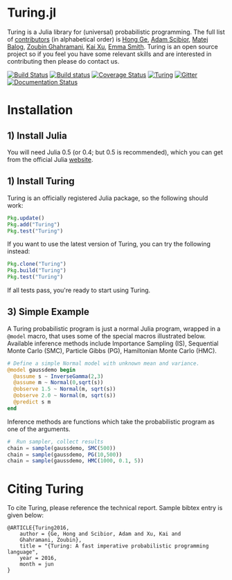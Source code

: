 # Turing.jl

Turing is a Julia library for (universal) probabilistic programming.
The full list of [contributors](https://github.com/yebai/Turing.jl/graphs/contributors) (in alphabetical order) is [Hong Ge](http://mlg.eng.cam.ac.uk/hong/), [Adam Scibior](http://mlg.eng.cam.ac.uk/?portfolio=adam-scibior), [Matej Balog](http://mlg.eng.cam.ac.uk/?portfolio=matej-balog), [Zoubin Ghahramani](http://mlg.eng.cam.ac.uk/zoubin/), [Kai Xu](http://mlg.eng.cam.ac.uk/?portfolio=kai-xu), [Emma Smith](https://github.com/evsmithx). Turing is an open source project so if you feel you have some relevant skills and are interested in contributing then please do contact us.

[![Build Status](https://travis-ci.org/yebai/Turing.jl.svg?branch=master)](https://travis-ci.org/yebai/Turing.jl)
[![Build status](https://ci.appveyor.com/api/projects/status/fvgi21998e1tfx0d/branch/master?svg=true)](https://ci.appveyor.com/project/yebai/turing-jl/branch/master)
[![Coverage Status](https://coveralls.io/repos/github/yebai/Turing.jl/badge.svg?branch=master)](https://coveralls.io/github/yebai/Turing.jl?branch=master)
[![Turing](http://pkg.julialang.org/badges/Turing_0.4.svg)](http://pkg.julialang.org/?pkg=Turing)
[![Gitter](https://badges.gitter.im/gitterHQ/gitter.svg)](https://gitter.im/Turing-jl/Lobby?utm_source=badge&utm_medium=badge&utm_campaign=pr-badge)
[![Documentation Status](https://readthedocs.org/projects/turingjl/badge/?version=latest)](http://turingjl.readthedocs.io/?badge=latest)

# Installation

## 1) Install Julia

You will need Julia 0.5 (or 0.4; but 0.5 is recommended), which you can get from the official Julia [website](http://julialang.org/downloads/).

## 1) Install Turing

Turing is an officially registered Julia package, so the following should work:

```julia
Pkg.update()
Pkg.add("Turing")
Pkg.test("Turing")
```

If you want to use the latest version of Turing, you can try the following instead:

```julia
Pkg.clone("Turing")
Pkg.build("Turing")
Pkg.test("Turing")
```

If all tests pass, you're ready to start using Turing.

## 3) Simple Example

A Turing probabilistic program is just a normal Julia program, wrapped in a `@model` macro, that uses some of the special macros illustrated below. Available inference methods include  Importance Sampling (IS), Sequential Monte Carlo (SMC), Particle Gibbs (PG), Hamiltonian Monte Carlo (HMC).

```julia
# Define a simple Normal model with unknown mean and variance.
@model gaussdemo begin
  @assume s ~ InverseGamma(2,3)
  @assume m ~ Normal(0,sqrt(s))
  @observe 1.5 ~ Normal(m, sqrt(s))
  @observe 2.0 ~ Normal(m, sqrt(s))
  @predict s m
end
```

Inference methods are functions which take the probabilistic program as one of the arguments.

```julia
#  Run sampler, collect results
chain = sample(gaussdemo, SMC(500))
chain = sample(gaussdemo, PG(10,500))
chain = sample(gaussdemo, HMC(1000, 0.1, 5))
```
# Citing Turing

To cite Turing, please reference the technical report. Sample bibtex entry is given below:

```
@ARTICLE{Turing2016,
    author = {Ge, Hong and Scibior, Adam and Xu, Kai and
    Ghahramani, Zoubin},
    title = "{Turing: A fast imperative probabilistic programming language",
    year = 2016,
    month = jun
}
```
